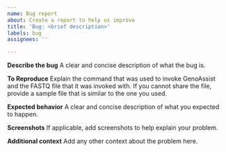 ```yaml
---
name: Bug report
about: Create a report to help us improve
title: 'Bug: <brief description>'
labels: bug
assignees: ''

---
```


**Describe the bug**
A clear and concise description of what the bug is.

**To Reproduce**
Explain the command that was used to invoke GenoAssist and the FASTQ file that it was invoked with. If you cannot share the file, provide a sample file that is similar to the one you used.

**Expected behavior**
A clear and concise description of what you expected to happen.

**Screenshots**
If applicable, add screenshots to help explain your problem.

**Additional context**
Add any other context about the problem here.
